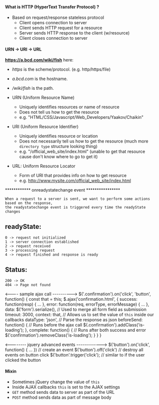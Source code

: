 #### What is HTTP (HyperText Transfer Protocol) ?
- Based on request/response  stateless protocol
    - Client opens connection to server
    - Client sends HTTP request for a resource
    - Server sends HTTP response to the client (w/resource)
    - Client closes connection to server
#### URN -> URI -> URL
**https://a.bcd.com/wiki/fish** here:

- *https* is the scheme/protocol. (e.g. http/https/file)
- *a.bcd.com* is the hostname.
- */wiki/fish* is the path.

- URN (Uniform Resource Name)
    - Uniquely identifies resources or name of resource
    - Does not tell us how to get the resource
    - e.g. "HTML/CSS/Javascript/Web_Developers/Yaakov/Chaikin"

- URI (Uniform Resource Identifier)
    - Uniquely identifies resource or location
    - Does not necessarily tell us how to get the resource (much more `directory type` structure looking thing)
    - e.g. "/official_web_site/index.html" (unable to get that resource cause don't know where to go to get it)

- URL: Uniform Resource Locator
    - Form of URI that provides info on how to get resource
    - e.g. http://www.mysite.com/official_web_site/index.html

************ onreadystatechange event ****************
```
When a request to a server is sent, we want to perform some actions based on the response,
the readystatechange event is triggered every time the readyState changes
```



readyState:
-----------
    0 -> request not initialized
    1 -> server connection established
    2 -> request received
    3 -> processing request
    4 -> request finished and response is ready
Status:
-------
    200 -> OK
    404 -> Page not found

<---- sample ajax call ---------->
$('.confirmation').on('click', 'button', function() {
  const that = this;
  $.ajax('confirmation.html', {
    success: function(resp) {
      ...
    },
    error: function(req, errorType, errorMessage) {
      ...
    },
    data: $('form').serialize(),                        // Used to merge all form field as submission
    timeout: 3000,
    context: that,                                      // Allows us to set the value of `this` inside our callbacks
    dataType: 'json',                                   // Parse the response as json
    beforeSend: function() {                            // Runs before the ajax call
      $(.confirmation').addClass('is-loading');
    },
    complete: function() {                              // Runs after both success and error
      $('confirmation').removeClass('is-loading');
    }
  }
}

<-------- jquery advanced events ------------->
$('button').on('click', function() { ... })        // create an event
$('button').off('click')                           // destroy all events on button click
$('button'.trigger('click');                       // similar to if the user clicked the button


#### Mixin
- Sometimes jQuery change the value of `this`
- Inside AJAX callbacks `this` is set to the AJAX settings
- `GET` method sends data to server as part of the URL
- `POST` method sends data as part of message body